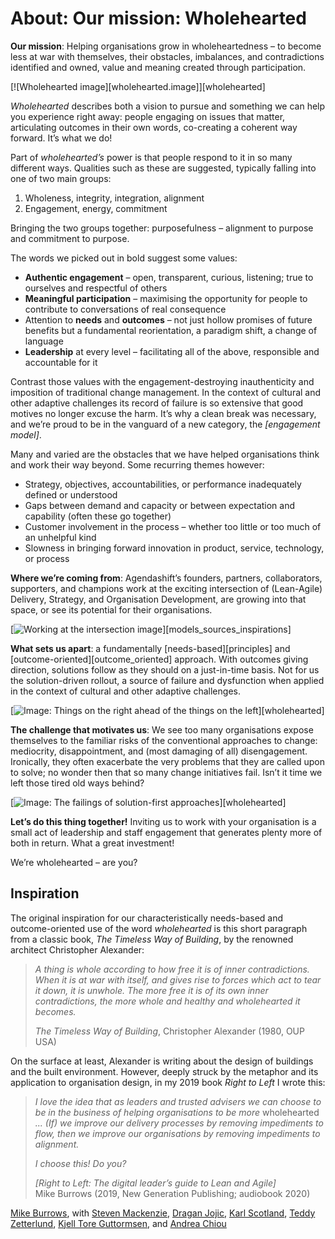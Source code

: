 # About: Our mission: Wholehearted

**Our mission**: Helping organisations grow in wholeheartedness – to become less at war with themselves, their obstacles, imbalances, and contradictions identified and owned, value and meaning created through participation.

[![Wholehearted image][wholehearted.image]][wholehearted]

*Wholehearted* describes both a vision to pursue and something we can help you experience right away: people engaging on issues that matter, articulating outcomes in their own words, co-creating a coherent way forward. It’s what we do!

Part of *wholehearted’s* power is that people respond to it in so many different ways. Qualities such as these are suggested, typically falling into one of two main groups:

  1. Wholeness, integrity, integration, alignment 
  2. Engagement, energy, commitment

Bringing the two groups together: purposefulness – alignment to purpose and commitment to purpose.

The words we picked out in bold suggest some values:

  * **Authentic engagement** – open, transparent, curious, listening; true to ourselves and respectful of others
  * **Meaningful participation** – maximising the opportunity for people to contribute to conversations of real consequence
  * Attention to **needs** and **outcomes** – not just hollow promises of future benefits but a fundamental reorientation, a paradigm shift, a change of language
  * **Leadership** at every level – facilitating all of the above, responsible and accountable for it

Contrast those values with the engagement-destroying inauthenticity and imposition of traditional change management. In the context of cultural and other adaptive challenges its record of failure is so extensive that good motives no longer excuse the harm. It’s why a clean break was necessary, and we’re proud to be in the vanguard of a new category, the *[engagement model]*.

Many and varied are the obstacles that we have helped organisations think and work their way beyond. Some recurring themes however:

  * Strategy, objectives, accountabilities, or performance inadequately defined or understood</li>
  * Gaps between demand and capacity or between expectation and capability (often these go together)</li>
  * Customer involvement in the process – whether too little or too much of an unhelpful kind</li>
  * Slowness in bringing forward innovation in product, service, technology, or process</li>

**Where we’re coming from**: Agendashift’s founders, partners, collaborators, supporters, and champions work at the exciting intersection of (Lean-Agile) Delivery, Strategy, and Organisation Development, are growing into that space, or see its potential for their organisations.

[![Working at the intersection image](/static/images/wholehearted/wholehearted-16x10-2020-07-03-intersection.png)][models_sources_inspirations]

**What sets us apart**: a fundamentally [needs-based][principles] and [outcome-oriented][outcome_oriented] approach. With outcomes giving direction, solutions follow as they should on a just-in-time basis. Not for us the solution-driven rollout, a source of failure and dysfunction when applied in the context of cultural and other adaptive challenges. 

[![Image: Things on the right ahead of the things on the left](/static/images/wholehearted/wholehearted-16x10-2020-07-03-right-to-left.png)][wholehearted]

**The challenge that motivates us**: We see too many organisations expose themselves to the familiar risks of the conventional approaches to change: mediocrity, disappointment, and (most damaging of all) disengagement. Ironically, they often exacerbate the very problems that they are called upon to solve; no wonder then that so many change initiatives fail. Isn’t it time we left those tired old ways behind?

[![Image: The failings of solution-first approaches](/static/images/wholehearted/wholehearted-16x10-2020-07-03-adaptive-challenge.png)][wholehearted]

**Let’s do this thing together!** Inviting us to work with your organisation is a small act of leadership and staff engagement that generates plenty more of both in return. What a great investment!

We’re wholehearted – are you?


## Inspiration

The original inspiration for our characteristically needs-based and outcome-oriented use of the word *wholehearted* is this short paragraph from a classic book, *The Timeless Way of Building*, by the renowned architect Christopher Alexander:

> *A thing is whole according to how free it is of inner contradictions. When it is at war with itself, and gives rise to forces which act to tear it down, it is unwhole. The more free it is of its own inner contradictions, the more whole and healthy and wholehearted it becomes.*
>
> *The Timeless Way of Building*, Christopher Alexander (1980, OUP USA)

On the surface at least, Alexander is writing about the design of buildings and the built environment. However, deeply struck by the metaphor and its application to organisation design, in my 2019 book *Right to Left* I wrote this:

> *I love the idea that as leaders and trusted advisers we can choose to be in the business of helping organisations to be more* wholehearted *... (If) we improve our delivery processes by removing impediments to flow, then we improve our organisations by removing impediments to alignment.*
>
> *I choose this! Do you?*
>
> *[Right to Left: The digital leader’s guide to Lean and Agile]*  
> Mike Burrows (2019, New Generation Publishing; audiobook 2020)

[Mike Burrows](https://www.agendashift.com/partners/08HVCvp/Mike+Burrows), with [Steven Mackenzie](https://www.agendashift.com/partners/08K8GjA/Steven+Mackenzie), [Dragan Jojic](https://www.agendashift.com/partners/04WdraL/Dragan+Jojic), [Karl Scotland](https://www.agendashift.com/partners/072GMPG/Karl+Scotland), [Teddy Zetterlund](https://www.agendashift.com/partners/06xh2hp/Teddy+Zetterlund), [Kjell Tore Guttormsen](https://www.agendashift.com/partners/07tzUV8/Kjell+Tore+Guttormsen), and [Andrea Chiou](https://www.agendashift.com/partners/09L3QHa/Andrea+Chiou)
